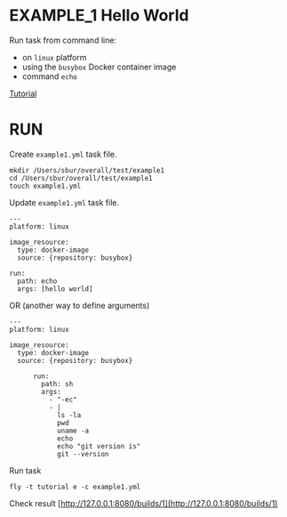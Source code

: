 # EXAMPLE_1 Hello World

Run task from command line:
  - on `linux` platform
  - using the `busybox` Docker container image
  - command `echo`
  
[Tutorial](https://concoursetutorial.com/basics/task-hello-world/)
  
# RUN

Create `example1.yml` task file.
```
mkdir /Users/sbur/overall/test/example1
cd /Users/sbur/overall/test/example1
touch example1.yml
```

Update `example1.yml` task file.
```
---
platform: linux

image_resource:
  type: docker-image
  source: {repository: busybox}

run:
  path: echo
  args: [hello world]
```

OR (another way to define arguments)

```
---
platform: linux

image_resource:
  type: docker-image
  source: {repository: busybox}

      run:
        path: sh
        args: 
          - "-ec"
          - |
            ls -la
            pwd
            uname -a
            echo
            echo "git version is"
            git --version
```

Run task
```
fly -t tutorial e -c example1.yml
```

Check result [http://127.0.0.1:8080/builds/1](http://127.0.0.1:8080/builds/1)















